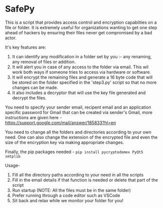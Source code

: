# SafePy
This is a script that provides access control and encryption capablities on a file or folder.
It is extremely useful for organizations wanting to get one step ahead of hackers by ensuring their files never get compromised by a bad actor.

It's key features are:
1. It can identify any modification in a folder set by you :- any renaming, any removal of files or addition.
2. It will alert you in case of any access to the folder via email. This wil work both ways if someone tries to access via hardware or software.
3. It will encrypt the remaining files and generate a 16 byte code that will be stored on the folder specified in the 'step3.py' script so that no more changes can be made.
4. It also includes a decryptor that will use the key file generated and decrypt the files.

You need to specify your sender email, recipent email and an application specific password for Gmail that can be created via sender's Gmail,
more instructions are given here - https://support.google.com/mail/answer/185833?hl=en

You need to change all the folders and directories according to your own need.
One can also change the extension of the encrypted file and even the size of the encryption key via making appropriate changes.

Finally, the pip packages needed -
`pip install pycryptodomex PyQt5 smtplib`

Usage-
1) Fill all the directory paths according to your need in all the scripts
2) Fill in the email details if that function is needed or delete that part of the script
3) Run startup (NOTE: All the files must be in the same folder)
4) Prefer running through a code editor such as VSCode
5) Sit back and relax while we monitor your folder for you!


